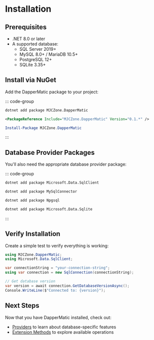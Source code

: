 # Installation

## Prerequisites

- .NET 8.0 or later
- A supported database:
  - SQL Server 2019+
  - MySQL 8.0+ / MariaDB 10.5+
  - PostgreSQL 12+
  - SQLite 3.35+

## Install via NuGet

Add the DapperMatic package to your project:

::: code-group
```bash [.NET CLI]
dotnet add package MJCZone.DapperMatic
```

```xml [PackageReference]
<PackageReference Include="MJCZone.DapperMatic" Version="0.1.*" />
```

```powershell [Package Manager]
Install-Package MJCZone.DapperMatic
```
:::

## Database Provider Packages

You'll also need the appropriate database provider package:

::: code-group
```bash [SQL Server]
dotnet add package Microsoft.Data.SqlClient
```

```bash [MySQL]
dotnet add package MySqlConnector
```

```bash [PostgreSQL]
dotnet add package Npgsql
```

```bash [SQLite]
dotnet add package Microsoft.Data.Sqlite
```
:::

## Verify Installation

Create a simple test to verify everything is working:

```csharp
using MJCZone.DapperMatic;
using Microsoft.Data.SqlClient;

var connectionString = "your-connection-string";
using var connection = new SqlConnection(connectionString);

// Get database version
var version = await connection.GetDatabaseVersionAsync();
Console.WriteLine($"Connected to: {version}");
```

## Next Steps

Now that you have DapperMatic installed, check out:
- [Providers](./providers) to learn about database-specific features
- [Extension Methods](/guide/extension-methods/) to explore available operations